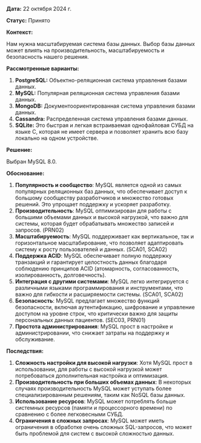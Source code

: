 **Дата:** 22 октября 2024 г.

**Статус:** Принято

**Контекст:**

Нам нужна масштабируемая система базы данных. Выбор базы данных может влиять на производительность, масштабируемость и безопасность нашего решения.

**Рассмотренные варианты:**

1. **PostgreSQL:** Объектно-реляционная система управления базами данных.
2. **MySQL:** Популярная реляционная система управления базами данных.
3. **MongoDB:** Документоориентированная система управления базами данных.
4. **Cassandra:** Распределенная система управления базами данных.
5. **SQLite:** Это быстрая и легкая встраиваемая однофайловая СУБД на языке C, которая не имеет сервера и позволяет хранить всю базу локально на одном устройстве.

**Решение:**

Выбран MySQL 8.0.

**Обоснование:**

1. **Популярность и сообщество**: MySQL является одной из самых популярных реляционных баз данных, что обеспечивает доступ к большому сообществу разработчиков и множество готовых решений. Это упрощает поддержку и ускоряет разработку.
2. **Производительность**: MySQL оптимизирован для работы с большими объемами данных и высокой нагрузкой, что важно для системы, которая будет обрабатывать множество записей и запросов. (PRN02)
3. **Масштабируемость**: MySQL поддерживает как вертикальное, так и горизонтальное масштабирование, что позволяет адаптировать систему к росту пользователей и данных. (SCA01, SCA02)
4. **Поддержка ACID**: MySQL обеспечивает полную поддержку транзакций и гарантирует целостность данных благодаря соблюдению принципов ACID (атомарность, согласованность, изолированность, долговечность).
5. **Интеграция с другими системами**: MySQL легко интегрируется с различными языками программирования и инструментами, что важно для гибкости и расширяемости системы. (SCA01, SCA02)
6. **Безопасность**: MySQL предлагает множество функций безопасности, включая аутентификацию, шифрование и управление доступом на уровне строк, что критически важно для защиты персональных данных пациентов. (SEC03, PRN01)
7. **Простота администрирования**: MySQL прост в настройке и администрировании, что снижает затраты на поддержку и обслуживание.

**Последствия:**

1. **Сложность настройки для высокой нагрузки**: Хотя MySQL прост в использовании, для работы с высокой нагрузкой может потребоваться дополнительная настройка и оптимизация.
2. **Производительность при больших объемах данных**: В некоторых случаях производительность MySQL может уступать более специализированным решениям, таким как NoSQL базы данных.
3. **Использование ресурсов**: MySQL может потреблять больше системных ресурсов (памяти и процессорного времени) по сравнению с более легковесными СУБД.
4. **Ограничения в сложных запросах**: MySQL может иметь ограничения в обработке очень сложных SQL-запросов, что может быть проблемой для систем с высокой сложностью данных.
